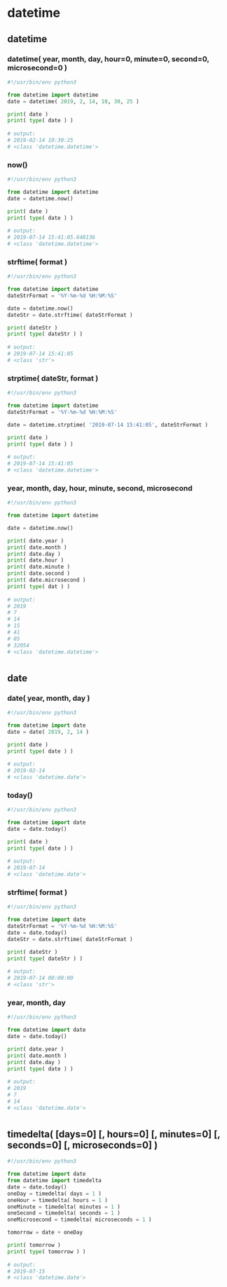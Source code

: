 # datetime

## datetime
### datetime( year, month, day, hour=0, minute=0, second=0, microsecond=0 )
```python
#!/usr/bin/env python3

from datetime import datetime
date = datetime( 2019, 2, 14, 10, 30, 25 )

print( date )
print( type( date ) )
    
# output:
# 2019-02-14 10:30:25
# <class 'datetime.datetime'>
```

### now()
```python
#!/usr/bin/env python3

from datetime import datetime
date = datetime.now()

print( date )
print( type( date ) )
    
# output:
# 2019-07-14 15:41:05.648136
# <class 'datetime.datetime'>
```

### strftime( format )
```python
#!/usr/bin/env python3

from datetime import datetime
dateStrFormat = '%Y-%m-%d %H:%M:%S'

date = datetime.now()
dateStr = date.strftime( dateStrFormat )

print( dateStr )
print( type( dateStr ) )
    
# output:
# 2019-07-14 15:41:05
# <class 'str'>
```

### strptime( dateStr, format )
```python
#!/usr/bin/env python3

from datetime import datetime
dateStrFormat = '%Y-%m-%d %H:%M:%S'

date = datetime.strptime( '2019-07-14 15:41:05', dateStrFormat )

print( date )
print( type( date ) )
    
# output:
# 2019-07-14 15:41:05
# <class 'datetime.datetime'>
```

### year, month, day, hour, minute, second, microsecond
```python
#!/usr/bin/env python3

from datetime import datetime

date = datetime.now()

print( date.year )
print( date.month )
print( date.day )
print( date.hour )
print( date.minute )
print( date.second )
print( date.microsecond )
print( type( dat ) )
    
# output:
# 2019
# 7
# 14
# 15
# 41
# 05
# 32054
# <class 'datetime.datetime'>
```

#
## date
### date( year, month, day )
```python
#!/usr/bin/env python3

from datetime import date
date = date( 2019, 2, 14 )

print( date )
print( type( date ) )
    
# output:
# 2019-02-14
# <class 'datetime.date'>
```

### today()
```python
#!/usr/bin/env python3

from datetime import date
date = date.today()

print( date )
print( type( date ) )
    
# output:
# 2019-07-14
# <class 'datetime.date'>
```

### strftime( format )
```python
#!/usr/bin/env python3

from datetime import date
dateStrFormat = '%Y-%m-%d %H:%M:%S'
date = date.today()
dateStr = date.strftime( dateStrFormat )

print( dateStr )
print( type( dateStr ) )
    
# output:
# 2019-07-14 00:00:00
# <class 'str'>
```

### year, month, day
```python
#!/usr/bin/env python3

from datetime import date
date = date.today()

print( date.year )
print( date.month )
print( date.day )
print( type( date ) )
    
# output:
# 2019
# 7
# 14
# <class 'datetime.date'>
```

#
## timedelta( [days=0] [, hours=0] [, minutes=0] [, seconds=0] [, microseconds=0] )

```python
#!/usr/bin/env python3

from datetime import date
from datetime import timedelta
date = date.today()
oneDay = timedelta( days = 1 )
oneHour = timedelta( hours = 1 )
oneMinute = timedelta( minutes = 1 )
oneSecond = timedelta( seconds = 1 )
oneMicrosecond = timedelta( microseconds = 1 )

tomorrow = date + oneDay

print( tomorrow )
print( type( tomorrow ) )
    
# output:
# 2019-07-15
# <class 'datetime.date'>
```